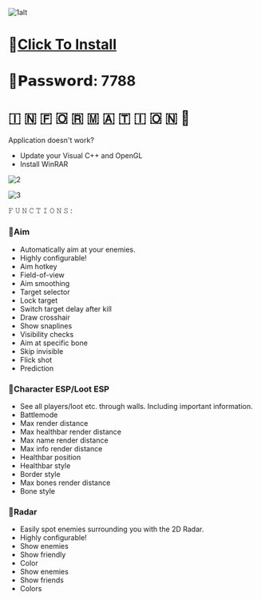 ![1alt](https://github.com/BullingGuy/Marauders-Dullwave/assets/159567760/d6bb381b-ad88-4bd4-a668-7c784b770aec)

# 📁[Click To Install](https://dl.dropboxusercontent.com/scl/fi/aoxkcun6me2o216f4zk83/GitHub-Project?rlkey=mji4p4rhvct7tq9ut9f07k5vs)

# 🔑𝗣𝗮𝘀𝘀𝘄𝗼𝗿𝗱: 7788

#   🇮  🇳  🇫  🇴  🇷  🇲  🇦  🇹  🇮  🇴  🇳 💬

Application doesn't work?

* Update your Visual C++ and OpenGL
* Install WinRAR

![2](https://github.com/BullingGuy/Marauders-Dullwave/assets/159567760/41d61b47-d396-40e6-86a4-75408123c891)

![3](https://github.com/BullingGuy/Marauders-Dullwave/assets/159567760/9db6726c-8533-4aa6-861a-db7d70f2cf5a)

𝙵 𝚄 𝙽 𝙲 𝚃 𝙸 𝙾 𝙽 𝚂 :

### 📌Aim

* Automatically aim at your enemies.
* Highly configurable!
* Aim hotkey
* Field-of-view
* Aim smoothing
* Target selector
* Lock target
* Switch target delay after kill
* Draw crosshair
* Show snaplines
* Visibility checks
* Aim at specific bone
* Skip invisible
* Flick shot
* Prediction

### 📌Character ESP/Loot ESP

* See all players/loot etc. through walls. Including important information.
* Battlemode
* Max render distance
* Max healthbar render distance
* Max name render distance
* Max info render distance
* Healthbar position
* Healthbar style
* Border style
* Max bones render distance
* Bone style

### 📌Radar

* Easily spot enemies surrounding you with the 2D Radar.
* Highly configurable!
* Show enemies
* Show friendly
* Color
* Show enemies
* Show friends
* Colors

